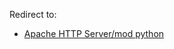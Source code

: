 Redirect to:

*   [Apache HTTP Server/mod python](/index.php/Apache_HTTP_Server/mod_python "Apache HTTP Server/mod python")